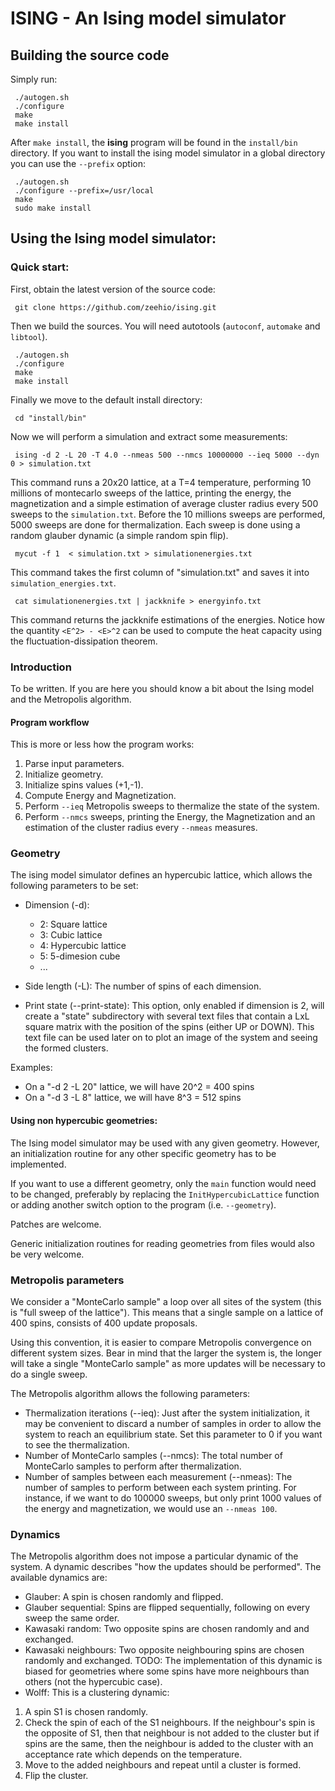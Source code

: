ISING - An Ising model simulator
=================================

## Building the source code
Simply run:

     ./autogen.sh
     ./configure
     make
     make install

After `make install`, the **ising** program will be found in 
the `install/bin` directory. If you want to install the ising model simulator
in a global directory you can use the `--prefix` option:

     ./autogen.sh
     ./configure --prefix=/usr/local
     make
     sudo make install


## Using the Ising model simulator:

### Quick start:

First, obtain the latest version of the source code:

     git clone https://github.com/zeehio/ising.git


Then we build the sources. You will need autotools (`autoconf`, `automake`
and `libtool`).

     ./autogen.sh
     ./configure
     make
     make install

Finally we move to the default install directory:

     cd "install/bin"

Now we will perform a simulation and extract some measurements:

     ising -d 2 -L 20 -T 4.0 --nmeas 500 --nmcs 10000000 --ieq 5000 --dyn 0 > simulation.txt

This command runs a 20x20 lattice, at a T=4 temperature, performing 10 
millions of montecarlo sweeps of the lattice, printing the energy, the
magnetization and a simple estimation of average cluster radius every 500
sweeps to the `simulation.txt`. Before the 10 millions sweeps are performed,
5000 sweeps are done for thermalization. Each sweep is done using a random 
glauber dynamic (a simple random spin flip).

     mycut -f 1  < simulation.txt > simulationenergies.txt

This command takes the first column of "simulation.txt" and saves it into
`simulation_energies.txt`.

     cat simulationenergies.txt | jackknife > energyinfo.txt

This command returns the jackknife estimations of the energies. Notice how
the quantity `<E^2> - <E>^2` can be used to compute the heat capacity using
the fluctuation-dissipation theorem.


### Introduction

To be written. If you are here you should know a bit about the Ising model
and the Metropolis algorithm.

#### Program workflow
This is more or less how the program works:

 1. Parse input parameters.
 2. Initialize geometry.
 3. Initialize spins values (+1,-1).
 4. Compute Energy and Magnetization.
 5. Perform `--ieq` Metropolis sweeps to thermalize the state of the system.
 6. Perform `--nmcs` sweeps, printing the Energy, the Magnetization and an 
    estimation of the cluster radius every `--nmeas` measures.

### Geometry
The ising model simulator defines an hypercubic lattice, which allows
the following parameters to be set:

 * Dimension (-d):
     - 2: Square lattice
     - 3: Cubic lattice
     - 4: Hypercubic lattice
     - 5: 5-dimesion cube
     - ...
 * Side length (-L): The number of spins of each dimension.

 * Print state (--print-state): This option, only enabled if dimension is 2,
     will create a "state" subdirectory with several text files that contain
     a  LxL square matrix with the position of the spins (either UP or DOWN). This 
     text file can be used later on to plot an image of the system and seeing
     the formed clusters.

Examples:

 * On a "-d 2 -L 20" lattice, we will have 20^2 = 400 spins
 * On a "-d 3 -L 8" lattice, we will have 8^3 = 512 spins

#### Using non hypercubic geometries:
The Ising model simulator may be used with any given geometry. However, an
initialization routine for any other specific geometry has to be implemented.

If you want to use a different geometry, only the `main` function would need
to be changed, preferably by replacing the `InitHypercubicLattice` function
or adding another switch option to the program (i.e. `--geometry`).

Patches are welcome.

Generic initialization routines for reading geometries from files would also
be very welcome.

### Metropolis parameters

We consider a "MonteCarlo sample" a loop over all sites of the system 
(this is "full sweep of the lattice"). This means that a single sample 
on a lattice of 400 spins, consists of 400 update proposals.

Using this convention, it is easier to compare Metropolis convergence
on different system sizes. Bear in mind that the larger the system is,
the longer will take a single "MonteCarlo sample" as more updates will 
be necessary to do a single sweep.

The Metropolis algorithm allows the following parameters:

  * Thermalization iterations (--ieq): Just after the system initialization,
      it may be convenient to discard a number of samples in order to allow 
      the system to reach an equilibrium state. Set this parameter to 0 if 
      you want to see the thermalization.
  * Number of MonteCarlo samples (--nmcs): The total number of MonteCarlo 
      samples to perform after thermalization.
  * Number of samples between each measurement (--nmeas): The number of 
      samples to perform between each system printing. For instance, if 
      we want to do 100000 sweeps, but only print 1000 values of the energy
      and magnetization, we would use an `--nmeas 100`.

### Dynamics
The Metropolis algorithm does not impose a particular dynamic of the system. 
A dynamic describes "how the updates should be performed". The available
dynamics are:

  * Glauber: A spin is chosen randomly and flipped.
  * Glauber sequential: Spins are flipped sequentially, following on every 
       sweep the same order.
  * Kawasaki random: Two opposite spins are chosen randomly and and exchanged.
  * Kawasaki neighbours: Two opposite neighbouring spins are chosen randomly
       and exchanged. TODO: The implementation of this dynamic is biased for 
       geometries where some spins have more neighbours than others (not the
       hypercubic case).
  * Wolff: This is a clustering dynamic:
   1. A spin S1 is chosen randomly.
   2. Check the spin of each of the S1 neighbours. If the neighbour's spin is 
       the opposite of S1, then that neighbour is not added to the cluster but
       if spins are the same, then the neighbour is added to the cluster with
       an acceptance rate which depends on the temperature.
   3. Move to the added neighbours and repeat until a cluster is formed.
   4. Flip the cluster.


